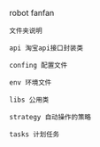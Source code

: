 robot fanfan
``````
文件夹说明

api 淘宝api接口封装类

confing 配置文件

env 环境文件

libs 公用类

strategy 自动操作的策略

tasks 计划任务
``````
